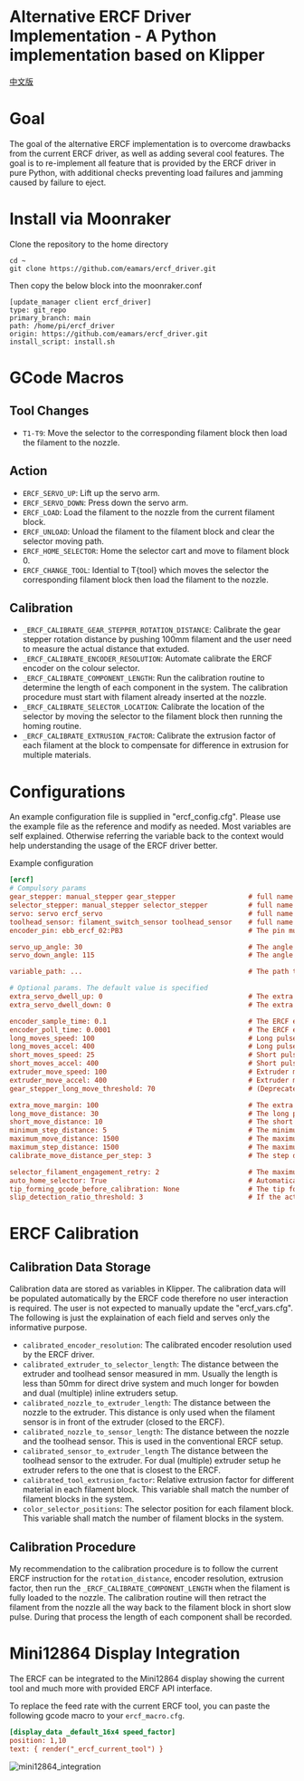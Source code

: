 Alternative ERCF Driver Implementation - A Python implementation based on Klipper
====
[中文版](README_zh_cn.md)
# Goal
The goal of the alternative ERCF implementation is to overcome drawbacks from the current ERCF driver, as well as adding several cool features. 
The goal is to re-implement all feature that is provided by the ERCF driver in pure Python, with additional checks preventing load failures and jamming caused by failure to eject. 

# Install via Moonraker
Clone the repository to the home directory

    cd ~
    git clone https://github.com/eamars/ercf_driver.git
  
Then copy the below block into the moonraker.conf

    [update_manager client ercf_driver]
    type: git_repo
    primary_branch: main
    path: /home/pi/ercf_driver
    origin: https://github.com/eamars/ercf_driver.git
    install_script: install.sh

# GCode Macros
## Tool Changes
- `T1-T9`: Move the selector to the corresponding filament block then load the filament to the nozzle. 
## Action
- `ERCF_SERVO_UP`: Lift up the servo arm. 
- `ERCF_SERVO_DOWN`: Press down the servo arm. 
- `ERCF_LOAD`: Load the filament to the nozzle from the current filament block. 
- `ERCF_UNLOAD`: Unload the filament to the filament block and clear the selector moving path. 
- `ERCF_HOME_SELECTOR`: Home the selector cart and move to filament block 0. 
- `ERCF_CHANGE_TOOL`: Idential to T{tool} which moves the selector the corresponding filament block then load the filament to the nozzle. 

## Calibration
- `_ERCF_CALIBRATE_GEAR_STEPPER_ROTATION_DISTANCE`: Calibrate the gear stepper rotation distance by pushing 100mm filament and the user need to measure the actual distance that extuded. 
- `_ERCF_CALIBRATE_ENCODER_RESOLUTION`: Automate calibrate the ERCF encoder on the colour selector. 
- `_ERCF_CALIBRATE_COMPONENT_LENGTH`: Run the calibration routine to determine the length of each component in the system. The calibration procedure must start with filament already inserted at the nozzle. 
- `_ERCF_CALIBRATE_SELECTOR_LOCATION`: Calibrate the location of the selector by moving the selector to the filament block then running the homing routine. 
- `_ERCF_CALIBRATE_EXTRUSION_FACTOR`: Calibrate the extrusion factor of each filament at the block to compensate for difference in extrusion for multiple materials.

# Configurations
An example configuration file is supplied in "ercf_config.cfg". Please use the example file as the reference and modify as needed. Most variables are self explained. Otherwise referring the variable back to the context would help understanding the usage of the ERCF driver better. 

Example configuration

```ini
[ercf]
# Compulsory params
gear_stepper: manual_stepper gear_stepper                  # full name is required
selector_stepper: manual_stepper selector_stepper          # full name is required
servo: servo ercf_servo                                    # full name is required
toolhead_sensor: filament_switch_sensor toolhead_sensor    # full name is required
encoder_pin: ebb_ercf_02:PB3                               # The pin must be shared via [duplicate_pin_override]

servo_up_angle: 30                                         # The angle when the servo arm is in UP position. See the ERCF manual for more information.
servo_down_angle: 115                                      # The angle when the servo arm is in DOWN position. See the ERCF manual for more information.

variable_path: ...                                         # The path to the ERCF variable file. Usually [/home/pi/klipper_config/ercf_vars.cfg]

# Optional params. The default value is specified
extra_servo_dwell_up: 0                                    # The extra time in second that the servo need to dwell in up position (?)
extra_servo_dwell_down: 0                                  # The extra time in second that the servo need to dwell in down position (?)

encoder_sample_time: 0.1                                   # The ERCF encoder sampling time in second. 
encoder_poll_time: 0.0001                                  # The ERCF encoder poll time in seconds.
long_moves_speed: 100                                      # Long pulse move speed in mm/s. The speed is also been used by the single long move. 
long_moves_accel: 400                                      # Long pulse move acceleration in mm/s^2. Note the acceleration only apply to gear stepper motion.
short_moves_speed: 25                                      # Short pulse move speed in mm/s. 
short_moves_accel: 400                                     # Short pulse move acceleration in mm/s^2. Note the acceleration only apply to gear stepper motion.
extruder_move_speed: 100                                   # Extruder move speed override, in mm/s
extruder_move_accel: 400                                   # Extruder move acceleration override, in mm/s^2
gear_stepper_long_move_threshold: 70                       # (Deprecated) The threshold that determines the move speed/acceleration between short and long move. 

extra_move_margin: 100                                     # The extra margin that appends to the move where pending on the trigger condition (filament slip or toggle of the filament sensor. 
long_move_distance: 30                                     # The long pulse move distance in mm. 
short_move_distance: 10                                    # The short pulse move distance in mm.
minimum_step_distance: 5                                   # The minimum step distance in mm that can be detected by the ERCF encoder.
maximum_move_distance: 1500                                # The maximum continuous move distance (can include multiple steps) in mm.
maximum_step_distance: 1500                                # The maximum single step move distance in mm.
calibrate_move_distance_per_step: 3                        # The step distance in mm used during calibration. 

selector_filament_engagement_retry: 2                      # The maximum retry while the filament failes to engage. 
auto_home_selector: True                                   # Automatically home the selector if not homed previously when a selector move is requested.
tip_forming_gcode_before_calibration: None                 # The tip forming gcode to run before running the calibration routine (_ERCF_CALIBRATE_COMPONENT_LENGTH).
slip_detection_ratio_threshold: 3                          # If the actual move distance is less than [1/threshold * requested_distance] then the code will consider it slip
```


# ERCF Calibration
## Calibration Data Storage
Calibration data are stored as variables in Klipper. The calibration data will be populated automatically by the ERCF code therefore no user interaction is required. The user is not expected to manually update the "ercf_vars.cfg". The following is just the explaination of each field and serves only the informative purpose. 
- `calibrated_encoder_resolution`: The calibrated encoder resolution used by the ERCF driver. 
- `calibrated_extruder_to_selector_length`: The distance between the extruder and toolhead sensor measured in mm. Usually the length is less than 50mm for direct drive system and much longer for bowden and dual (multiple) inline extruders setup.
- `calibrated_nozzle_to_extruder_length`: The distance between the nozzle to the extruder. This distance is only used when the filament sensor is in front of the extruder (closed to the ERCF).
- `calibrated_nozzle_to_sensor_length`: The distance between the nozzle and the toolhead sensor. This is used in the conventional ERCF setup. 
- `calibrated_sensor_to_extruder_length` The distance between the toolhead sensor to the extruder. For dual (multiple) extruder setup he extruder refers to the one that is closest to the ERCF. 
- `calibrated_tool_extrusion_factor`: Relative extrusion factor for different material in each filament block. This variable shall match the number of filament blocks in the system. 
- `color_selector_positions`: The selector position for each filament block. This variable shall match the number of filament blocks in the system. 

## Calibration Procedure
My recommendation to the calibration procedure is to follow the current ERCF instruction for the `rotation_distance`, encoder resolution, extrusion factor, then run the `_ERCF_CALIBRATE_COMPONENT_LENGTH` when the filament is fully loaded to the nozzle. The calibration routine will then retract the filament from the nozzle all the way back to the filament block in short slow pulse. During that process the length of each component shall be recorded. 

# Mini12864 Display Integration
The ERCF can be integrated to the Mini12864 display showing the current tool and much more with provided ERCF API interface.

To replace the feed rate with the current ERCF tool, you can paste the following gcode macro to your `ercf_macro.cfg`.
```ini
[display_data _default_16x4 speed_factor]
position: 1,10
text: { render("_ercf_current_tool") }
```
![mini12864_integration](resource/IMG_0839.jpg)
